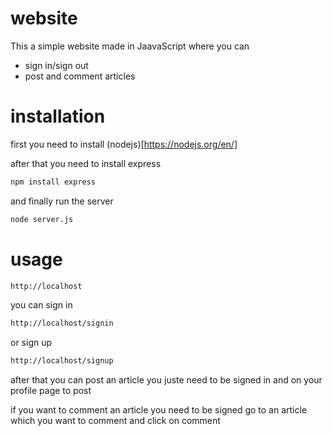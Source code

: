 # website
This a simple website made in JaavaScript where you can
- sign in/sign out
- post and comment articles

# installation
first you need to install (nodejs)[https://nodejs.org/en/]

after that you need to install express
```bash
npm install express
```

and finally run the server
```bash
node server.js
```

# usage

```bash
http://localhost
```

you can sign in
```bash
http://localhost/signin
```

or sign up
```bash
http://localhost/signup
```

after that you can post an article
you juste need to be signed in and on your profile page to post

if you want to comment an article you need to be signed 
go to an article which you want to comment and click on comment
